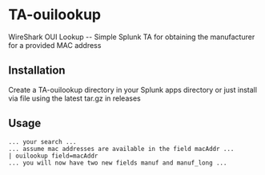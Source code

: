# TA-ouilookup
WireShark OUI Lookup -- Simple Splunk TA for obtaining the manufacturer for a provided MAC address

## Installation
Create a TA-ouilookup directory in your Splunk apps directory or just install via file using the latest tar.gz in releases 

## Usage
```
... your search ...
... assume mac addresses are available in the field macAddr ...
| ouilookup field=macAddr
... you will now have two new fields manuf and manuf_long ...
```
